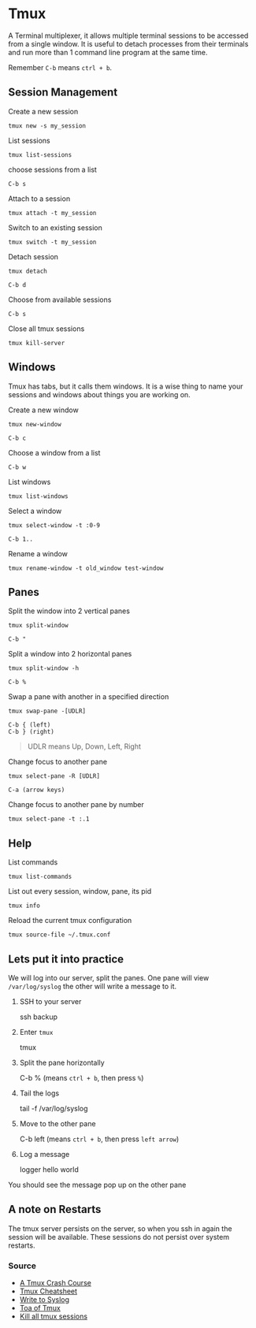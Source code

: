 # Tmux

A Terminal multiplexer, it allows multiple terminal sessions to be accessed from a single window.
It is useful to detach processes from their terminals and run more than 1 command line program at the same time.

Remember `C-b` means `ctrl + b`.

## Session Management

Create a new session

    tmux new -s my_session

List sessions

    tmux list-sessions

choose sessions from a list

    C-b s

Attach to a session

    tmux attach -t my_session

Switch to an existing session

    tmux switch -t my_session

Detach session

    tmux detach
    
    C-b d

Choose from available sessions

    C-b s

Close all tmux sessions

    tmux kill-server

## Windows

Tmux has tabs, but it calls them windows.
It is a wise thing to name your sessions and windows about things you are working on.

Create a new window

    tmux new-window
    
    C-b c

Choose a window from a list

    C-b w

List windows

    tmux list-windows

Select a window

    tmux select-window -t :0-9
    
    C-b 1..

Rename a window

    tmux rename-window -t old_window test-window

## Panes

Split the window into 2 vertical panes

    tmux split-window
    
    C-b "

Split a window into 2 horizontal panes

    tmux split-window -h
    
    C-b % 

Swap a pane with another in a specified direction

    tmux swap-pane -[UDLR]
    
    C-b { (left)
    C-b } (right)

> UDLR means Up, Down, Left, Right

Change focus to another pane

    tmux select-pane -R [UDLR]
    
    C-a (arrow keys)

Change focus to another pane by number

    tmux select-pane -t :.1

## Help

List commands

    tmux list-commands

List out every session, window, pane, its pid

    tmux info

Reload the current tmux configuration

    tmux source-file ~/.tmux.conf

## Lets put it into practice

We will log into our server, split the panes.
One pane will view `/var/log/syslog` the other will write a message to it.

1. SSH to your server

    ssh backup 

2. Enter `tmux`

    tmux

3. Split the pane horizontally

    C-b % (means `ctrl + b`, then press `%`)

4. Tail the logs

    tail -f /var/log/syslog

5. Move to the other pane

    C-b left (means `ctrl + b`, then press `left arrow`)

6. Log a message

    logger hello world

You should see the message pop up on the other pane

## A note on Restarts

The tmux server persists on the server, so when you ssh in again the session will be available.
These sessions do not persist over system restarts.

### Source

* [A Tmux Crash Course](https://thoughtbot.com/blog/a-tmux-crash-course)
* [Tmux Cheatsheet](https://gist.github.com/andreyvit/2921703)
* [Write to Syslog](https://www.cyberciti.biz/tips/howto-linux-unix-write-to-syslog.html)
* [Toa of Tmux](https://leanpub.com/the-tao-of-tmux/read)
* [Kill all tmux sessions](https://askubuntu.com/questions/868186/how-to-kill-all-tmux-sessions-or-at-least-multiple-sessions-from-the-cli)